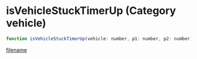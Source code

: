 # isVehicleStuckTimerUp (Category vehicle)

```js
function isVehicleStuckTimerUp(vehicle: number, p1: number, p2: number): boolean
```

[filename](isVehicleStuckTimerUp_m.md ':include')